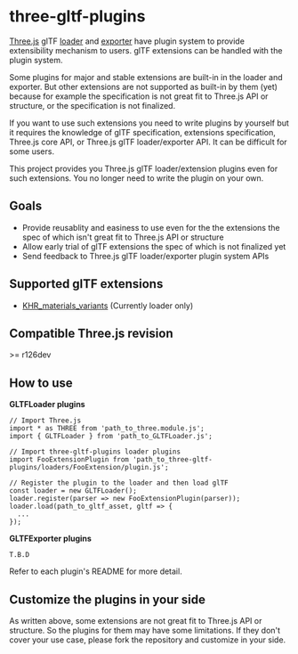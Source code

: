 # three-gltf-plugins

[Three.js](https://threejs.org) glTF [loader](https://threejs.org/docs/#examples/en/loaders/GLTFLoader) and [exporter](https://threejs.org/docs/#examples/en/exporters/GLTFExporter) have plugin system to provide extensibility mechanism to users. glTF extensions can be handled with the plugin system.

Some plugins for major and stable extensions are built-in in the loader and exporter. But other extensions are not supported as built-in by them (yet) because for example the specification is not great fit to Three.js API or structure, or the specification is not finalized.

If you want to use such extensions you need to write plugins by yourself but it requires the knowledge of glTF specification, extensions specification, Three.js core API, or Three.js glTF loader/exporter API. It can be difficult for some users.

This project provides you Three.js glTF loader/extension plugins even for such extensions. You no longer need to write the plugin on your own.

## Goals

* Provide reusablity and easiness to use even for the the extensions the spec of which isn't great fit to Three.js API or structure
* Allow early trial of glTF extensions the spec of which is not finalized yet
* Send feedback to Three.js glTF loader/exporter plugin system APIs

## Supported glTF extensions

* [KHR_materials_variants](https://github.com/KhronosGroup/glTF/tree/master/extensions/2.0/Khronos/KHR_materials_variants) (Currently loader only)

## Compatible Three.js revision

&gt;= r126dev

## How to use

**GLTFLoader plugins**

```
// Import Three.js
import * as THREE from 'path_to_three.module.js';
import { GLTFLoader } from 'path_to_GLTFLoader.js';

// Import three-gltf-plugins loader plugins
import FooExtensionPlugin from 'path_to_three-gltf-plugins/loaders/FooExtension/plugin.js';

// Register the plugin to the loader and then load glTF
const loader = new GLTFLoader();
loader.register(parser => new FooExtensionPlugin(parser));
loader.load(path_to_gltf_asset, gltf => {
  ...
});
```


**GLTFExporter plugins**

```
T.B.D
```

Refer to each plugin's README for more detail.

## Customize the plugins in your side

As written above, some extensions are not great fit to Three.js API or structure. So the plugins for them may have some limitations. If they don't cover your use case, please fork the repository and customize in your side.
